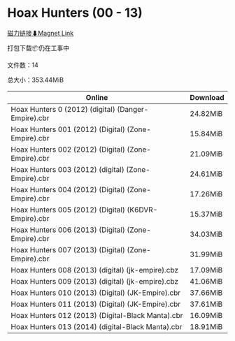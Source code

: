 # Hoax Hunters (00 - 13)

[磁力链接⬇Magnet Link](magnet:?xt=urn:btih:744c3617955345627da6a2b1055835e3f62cf58a&dn=Hoax%20Hunters%20%2800%20-%2013%29)

打包下载📦仍在工事中

文件数：14

总大小：353.44MiB

Online | Download
--- | ---
Hoax Hunters 0 (2012) (digital) (Danger-Empire).cbr | 24.82MiB
Hoax Hunters 001 (2012) (Digital) (Zone-Empire).cbr | 15.84MiB
Hoax Hunters 002 (2012) (Digital) (Zone-Empire).cbr | 21.09MiB
Hoax Hunters 003 (2012) (digital) (Zone-Empire).cbr | 24.61MiB
Hoax Hunters 004 (2012) (Digital) (Zone-Empire).cbr | 17.26MiB
Hoax Hunters 005 (2012) (Digital) (K6DVR-Empire).cbr | 15.37MiB
Hoax Hunters 006 (2013) (Digital) (Zone-Empire).cbr | 34.03MiB
Hoax Hunters 007 (2013) (Digital) (Zone-Empire).cbr | 31.99MiB
Hoax Hunters 008 (2013) (digital) (jk-empire).cbz | 17.09MiB
Hoax Hunters 009 (2013) (digital) (jk-empire).cbz | 41.06MiB
Hoax Hunters 010 (2013) (Digital) (JK-Empire).cbr | 37.66MiB
Hoax Hunters 011 (2013) (Digital) (JK-Empire).cbr | 37.61MiB
Hoax Hunters 012 (2013) (Digital-Black Manta).cbr | 16.09MiB
Hoax Hunters 013 (2014) (digital-Black Manta).cbr | 18.91MiB